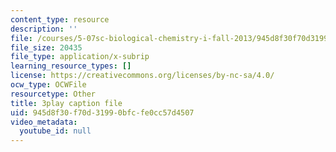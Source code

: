 ```yaml
---
content_type: resource
description: ''
file: /courses/5-07sc-biological-chemistry-i-fall-2013/945d8f30f70d31990bfcfe0cc57d4507_vL_E7Ik_vBs.srt
file_size: 20435
file_type: application/x-subrip
learning_resource_types: []
license: https://creativecommons.org/licenses/by-nc-sa/4.0/
ocw_type: OCWFile
resourcetype: Other
title: 3play caption file
uid: 945d8f30-f70d-3199-0bfc-fe0cc57d4507
video_metadata:
  youtube_id: null
---
```

